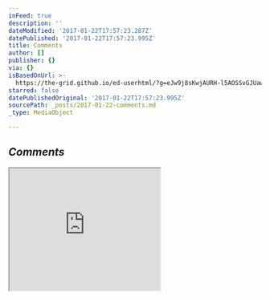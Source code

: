 ```yaml
---
inFeed: true
description: ''
dateModified: '2017-01-22T17:57:23.287Z'
datePublished: '2017-01-22T17:57:23.995Z'
title: Comments
author: []
publisher: {}
via: {}
isBasedOnUrl: >-
  https://the-grid.github.io/ed-userhtml/?g=eJw9j8sKwjAURH-l5AOSSvGJUawiqFWUoovu2t7bNGCamkQL_Xrrc3mGmWFmKguTKvSsyTkpnavthDHQuaVCa3FFmmvFCm2UZcCQ9daLTX2KYtjjPdxFRfg4X-pwFSaJzZKkHVWwNUHs8ps8BP3mvBguj-M2EoI9JDavmjmqDAEQuDN3JF4jwZWcDAc-8UqUonSc9P0O3rMybQANJx2r1AhZ_Sx_4Zv3ySzSKchKUEqn7HNq9gQAZ0rr
starred: false
datePublishedOriginal: '2017-01-22T17:57:23.995Z'
sourcePath: _posts/2017-01-22-comments.md
_type: MediaObject

---
```

## _**Comments**_

<iframe src="https://the-grid.github.io/ed-userhtml/?g=eJw9j8sKwjAURH-l5AOSSvGJUawiqFWUoovu2t7bNGCamkQL_Xrrc3mGmWFmKguTKvSsyTkpnavthDHQuaVCa3FFmmvFCm2UZcCQ9daLTX2KYtjjPdxFRfg4X-pwFSaJzZKkHVWwNUHs8ps8BP3mvBguj-M2EoI9JDavmjmqDAEQuDN3JF4jwZWcDAc-8UqUonSc9P0O3rMybQANJx2r1AhZ_Sx_4Zv3ySzSKchKUEqn7HNq9gQAZ0rr" height="244" style=""></iframe>